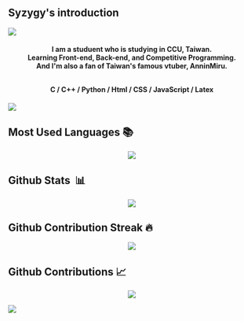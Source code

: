 ## Syzygy's introduction

<img src = "https://komarev.com/ghpvc/?username=syzygy608&color=blueviolet">

<h4 align='center'>
I am a studuent who is studying in CCU, Taiwan. <br>
Learning Front-end, Back-end, and Competitive Programming. <br>
And I'm also a fan of Taiwan's famous vtuber, AnninMiru. <br><br>

C / C++ / Python / Html / CSS / JavaScript / Latex 
</h4>
<img src="https://user-images.githubusercontent.com/73097560/115834477-dbab4500-a447-11eb-908a-139a6edaec5c.gif">

## Most Used Languages 📚

<p align='center'>
<img src = "https://github-readme-stats.vercel.app/api/top-langs/?username=syzygy608&layout=compact&theme=github_dark">
</p>

## Github Stats &nbsp;📊

<p align='center'>
<img src = "https://github-readme-stats.vercel.app/api?username=syzygy608&show_icons=true&theme=github_dark">
</p>

## Github Contribution Streak 🔥 

<p align='center'>
<img src = "https://github-readme-streak-stats.herokuapp.com?user=syzygy608&theme=black-ice&hide_border=true&date_format=M%20j%5B%2C%20Y%5D">
</p>

## Github Contributions 📈

<p align='center'>
<img src = "https://activity-graph.herokuapp.com/graph?username=syzygy608&theme=react-dark&hide_border=true">
</p>

<img src = "https://truth.bahamut.com.tw/s01/202006/631a3ec42482de7335a272e39d1a7005.JPG">
